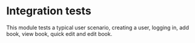 # Integration tests

This module tests a typical user scenario, creating a user, logging in, add book, view book, quick edit and edit book.